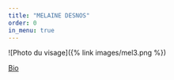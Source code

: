 ```yaml
---
title: "MELAINE DESNOS"
order: 0
in_menu: true
---
```

![Photo du visage]({% link images/mel3.png %}) 

<a href="bio.html" class="bouton">Bio</a> 